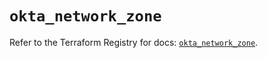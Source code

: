 # `okta_network_zone`

Refer to the Terraform Registry for docs: [`okta_network_zone`](https://registry.terraform.io/providers/okta/okta/4.14.1/docs/resources/network_zone).
